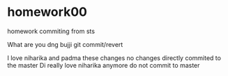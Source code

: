 # homework00
homework
commiting from sts 

What are you dng bujji
git commit/revert



I love niharika and padma 
 these changes no changes 
directly commited to the master 
Di really love niharika anymore
do not commit to master
